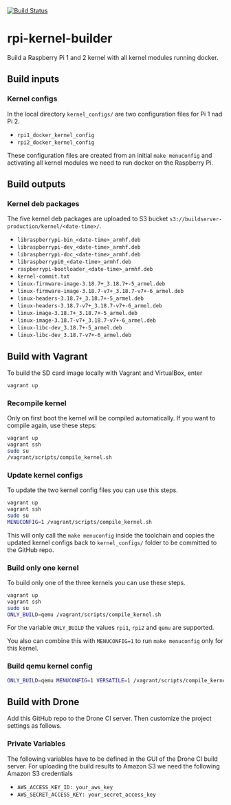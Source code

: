 [![Build Status](https://builder.hypriot.com/api/badge/github.com/hypriot/rpi-kernel-builder/status.svg?branch=master)](https://builder.hypriot.com/github.com/hypriot/rpi-kernel-builder)
# rpi-kernel-builder

Build a Raspberry Pi 1 and 2 kernel with all kernel modules running docker.

## Build inputs

### Kernel configs

In the local directory `kernel_configs/` are two configuration files for Pi 1 nad Pi 2.

* `rpi1_docker_kernel_config`
* `rpi2_docker_kernel_config`

These configuration files are created from an initial `make menuconfig` and activating all kernel modules we need to run docker on the Raspberry Pi.

## Build outputs

### Kernel deb packages

The five kernel deb packages are uploaded to S3 bucket `s3://buildserver-production/kernel/<date-time>/`.

* `libraspberrypi-bin_<date-time>_armhf.deb`
* `libraspberrypi-dev_<date-time>_armhf.deb`
* `libraspberrypi-doc_<date-time>_armhf.deb`
* `libraspberrypi0_<date-time>_armhf.deb`
* `raspberrypi-bootloader_<date-time>_armhf.deb`
* `kernel-commit.txt`
* `linux-firmware-image-3.18.7+_3.18.7+-5_armel.deb`
* `linux-firmware-image-3.18.7-v7+_3.18.7-v7+-6_armel.deb`
* `linux-headers-3.18.7+_3.18.7+-5_armel.deb`
* `linux-headers-3.18.7-v7+_3.18.7-v7+-6_armel.deb`
* `linux-image-3.18.7+_3.18.7+-5_armel.deb`
* `linux-image-3.18.7-v7+_3.18.7-v7+-6_armel.deb`
* `linux-libc-dev_3.18.7+-5_armel.deb`
* `linux-libc-dev_3.18.7-v7+-6_armel.deb`

## Build with Vagrant

To build the SD card image locally with Vagrant and VirtualBox, enter

```bash
vagrant up
```

### Recompile kernel

Only on first boot the kernel will be compiled automatically.
If you want to compile again, use these steps:

```bash
vagrant up
vagrant ssh
sudo su
/vagrant/scripts/compile_kernel.sh
```

### Update kernel configs

To update the two kernel config files you can use this steps.

```bash
vagrant up
vagrant ssh
sudo su
MENUCONFIG=1 /vagrant/scripts/compile_kernel.sh
```

This will only call the `make menuconfig` inside the toolchain and copies the updated kernel configs back to `kernel_configs/` folder to be committed to the GitHub repo.

### Build only one kernel

To build only one of the three kernels you can use these steps.

```bash
vagrant up
vagrant ssh
sudo su
ONLY_BUILD=qemu /vagrant/scripts/compile_kernel.sh
```

For the variable `ONLY_BUILD` the values `rpi1`, `rpi2` and `qemu` are supported.

You also can combine this with `MENUCONFIG=1` to run `make menuconfig` only for this kernel.

### Build qemu kernel config

```bash
ONLY_BUILD=qemu MENUCONFIG=1 VERSATILE=1 /vagrant/scripts/compile_kernel.sh
```

## Build with Drone

Add this GitHub repo to the Drone CI server. Then customize the project settings as follows.

### Private Variables

The following variables have to be defined in the GUI of the Drone CI build server.
For uploading the build results to Amazon S3 we need the following Amazon S3 credentials

* `AWS_ACCESS_KEY_ID: your_aws_key`
* `AWS_SECRET_ACCESS_KEY: your_secret_access_key`

